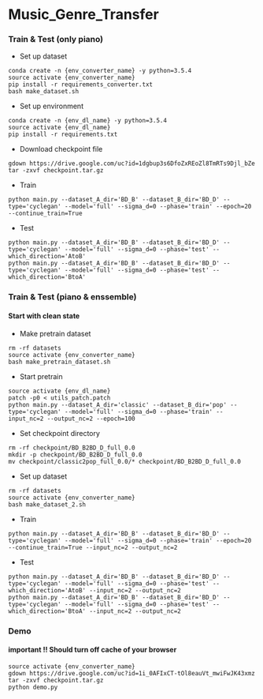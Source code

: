 # Music_Genre_Transfer


### Train & Test (only piano)
- Set up dataset
```
conda create -n {env_converter_name} -y python=3.5.4
source activate {env_converter_name}
pip install -r requirements_converter.txt
bash make_dataset.sh
```

- Set up environment
```
conda create -n {env_dl_name} -y python=3.5.4
source activate {env_dl_name}
pip install -r requirements.txt
```

- Download checkpoint file
```
gdown https://drive.google.com/uc?id=1dgbup3s6DfoZxREoZl8TmRTs9Djl_bZe
tar -zxvf checkpoint.tar.gz
```

- Train
```
python main.py --dataset_A_dir='BD_B' --dataset_B_dir='BD_D' --type='cyclegan' --model='full' --sigma_d=0 --phase='train' --epoch=20 --continue_train=True
```

- Test
```
python main.py --dataset_A_dir='BD_B' --dataset_B_dir='BD_D' --type='cyclegan' --model='full' --sigma_d=0 --phase='test' --which_direction='AtoB'
python main.py --dataset_A_dir='BD_B' --dataset_B_dir='BD_D' --type='cyclegan' --model='full' --sigma_d=0 --phase='test' --which_direction='BtoA'
```

### Train & Test (piano & enssemble)
#### Start with clean state
- Make pretrain dataset
```
rm -rf datasets
source activate {env_converter_name}
bash make_pretrain_dataset.sh
```

- Start pretrain
```
source activate {env_dl_name}
patch -p0 < utils_patch.patch
python main.py --dataset_A_dir='classic' --dataset_B_dir='pop' --type='cyclegan' --model='full' --sigma_d=0 --phase='train' --input_nc=2 --output_nc=2 --epoch=100
```

- Set checkpoint directory
```
rm -rf checkpoint/BD_B2BD_D_full_0.0
mkdir -p checkpoint/BD_B2BD_D_full_0.0
mv checkpoint/classic2pop_full_0.0/* checkpoint/BD_B2BD_D_full_0.0
```

- Set up dataset
```
rm -rf datasets
source activate {env_converter_name}
bash make_dataset_2.sh
```


- Train
```
python main.py --dataset_A_dir='BD_B' --dataset_B_dir='BD_D' --type='cyclegan' --model='full' --sigma_d=0 --phase='train' --epoch=20 --continue_train=True --input_nc=2 --output_nc=2
```

- Test
```
python main.py --dataset_A_dir='BD_B' --dataset_B_dir='BD_D' --type='cyclegan' --model='full' --sigma_d=0 --phase='test' --which_direction='AtoB' --input_nc=2 --output_nc=2
python main.py --dataset_A_dir='BD_B' --dataset_B_dir='BD_D' --type='cyclegan' --model='full' --sigma_d=0 --phase='test' --which_direction='BtoA' --input_nc=2 --output_nc=2
```

### Demo
#### important !! Should turn off cache of your browser
```
source activate {env_converter_name}
gdown https://drive.google.com/uc?id=1i_0AFIxCT-tOl8eauVt_mwiFwJK43xmz
tar -zxvf checkpoint.tar.gz
python demo.py
```

